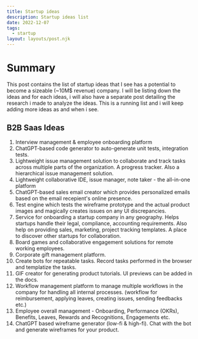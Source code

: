```yaml
---
title: Startup ideas
description: Startup ideas list
date: 2022-12-07
tags:
  - startup
layout: layouts/post.njk
---
```

# Summary
This post contains the list of startup ideas that I see has a potential to become a sizeable (~10M$ revenue) company. I will be listing down the ideas and for each ideas, i will also have a separate post detailing the research i made to analyze the ideas. This is a running list and i will keep adding more ideas as and when i see.

## B2B Saas Ideas
1. Interview management & employee onboarding platform
2. ChatGPT-based code generator to auto-generate unit tests, integration tests.
3. Lightweight issue management solution to collaborate and track tasks across multiple parts of the organization. A progress tracker. Also a hierarchical issue management solution.
4. Lightweight collaborative IDE, issue manager, note taker - the all-in-one platform
5. ChatGPT-based sales email creator which provides personalized emails based on the email recepient's online presence.
6. Test engine which tests the wireframe prototype and the actual product images and magically creates issues on any UI discrepancies.
7. Service for onboarding a startup company in any geography. Helps startups handle their legal, compliance, accounting requirements. Also help on providing sales, marketing, project tracking templates. A place to discover other startups for collaboration.
8. Board games and collaborative engagement solutions for remote working employees.
9. Corporate gift management platform.
10. Create bots for repeatable tasks. Record tasks performed in the browser and templatize the tasks.
11. GIF creator for generating product tutorials. UI previews can be added in the docs.
12. Workflow management platform to manage multiple workflows in the company for handling all internal processes. (workflow for reimbursement, applying leaves, creating issues, sending feedbacks etc.)
13. Employee overall management - Onboarding, Performance (OKRs), Benefits, Leaves, Rewards and Recognitions, Engagements etc.
14. ChatGPT based wireframe generator (low-fi & high-fi). Chat with the bot and generate wireframes for your product.
